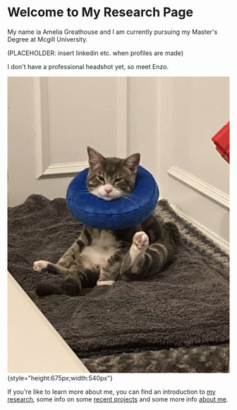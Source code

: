 # Welcome to My Research Page

My name ia Amelia Greathouse and I am currently pursuing my Master's Degree at Mcgill University.

(PLACEHOLDER: insert linkedin etc. when profiles are made)

I don't have a professional headshot yet, so meet Enzo.

![enzo](./media/enzo.jpg "enzo"){style="height:675px;width:540px"}

If you're like to learn more about me, you can find an introduction to [my research](./research/index.md), some info on some [recent projects](./projects/index.md) and some more info [about me](./about/index.md).